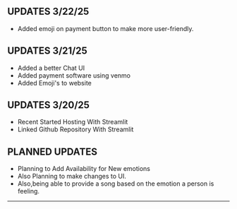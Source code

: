 UPDATES 3/22/25
-----------------------------------------------------------------------
* Added emoji on payment button to make more user-friendly.
  
UPDATES 3/21/25
-----------------------------------------------------------------------
* Added a better Chat UI
* Added payment software using venmo
* Added Emoji's to website



UPDATES 3/20/25
----------------------------------------------------------------------
* Recent Started Hosting With Streamlit
* Linked Github Repository With Streamlit



PLANNED UPDATES
------------------------------------------------------------------------

* Planning to Add Availability for New emotions 
* Also Planning to make changes to UI.
* Also,being able to provide a song based on the emotion a person is feeling.
------------------------------------------------------------------------
